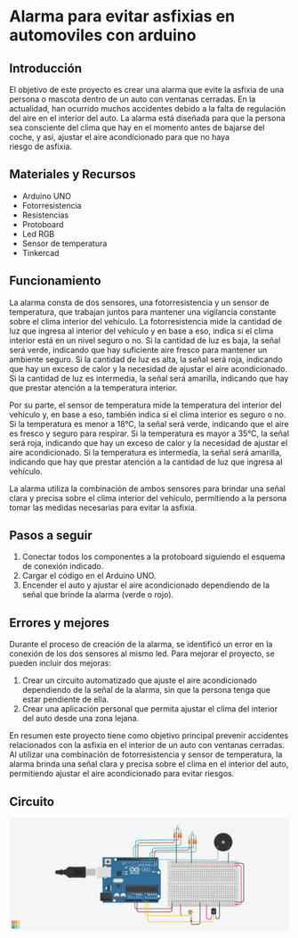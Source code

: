 # Alarma para evitar asfixias en automoviles con arduino
## Introducción
El objetivo de este proyecto es crear una alarma que evite la asfixia de una persona o mascota dentro de un auto con ventanas cerradas. En la actualidad, han ocurrido muchos accidentes debido a la falta de regulación del aire en el interior del auto. La alarma está diseñada para que la persona sea consciente del clima que hay en el momento antes de bajarse del coche, y así, ajustar el aire acondicionado para que no haya riesgo de asfixia.
## Materiales y Recursos
+ Arduino UNO
+ Fotorresistencia
+ Resistencias
+ Protoboard
+ Led RGB
+ Sensor de temperatura
+ Tinkercad
## Funcionamiento
La alarma consta de dos sensores, una fotorresistencia y un sensor de temperatura, que trabajan juntos para mantener una vigilancia constante sobre el clima interior del vehículo. La fotorresistencia mide la cantidad de luz que ingresa al interior del vehículo y en base a eso, indica si el clima interior está en un nivel seguro o no. Si la cantidad de luz es baja, la señal será verde, indicando que hay suficiente aire fresco para mantener un ambiente seguro. Si la cantidad de luz es alta, la señal será roja, indicando que hay un exceso de calor y la necesidad de ajustar el aire acondicionado. Si la cantidad de luz es intermedia, la señal será amarilla, indicando que hay que prestar atención a la temperatura interior.

Por su parte, el sensor de temperatura mide la temperatura del interior del vehículo y, en base a eso, también indica si el clima interior es seguro o no. Si la temperatura es menor a 18°C, la señal será verde, indicando que el aire es fresco y seguro para respirar. Si la temperatura es mayor a 35°C, la señal será roja, indicando que hay un exceso de calor y la necesidad de ajustar el aire acondicionado. Si la temperatura es intermedia, la señal será amarilla, indicando que hay que prestar atención a la cantidad de luz que ingresa al vehículo.

La alarma utiliza la combinación de ambos sensores para brindar una señal clara y precisa sobre el clima interior del vehículo, permitiendo a la persona tomar las medidas necesarias para evitar la asfixia.
## Pasos a seguir
1.	Conectar todos los componentes a la protoboard siguiendo el esquema de conexión indicado.
2.	Cargar el código en el Arduino UNO.
3.	Encender el auto y ajustar el aire acondicionado dependiendo de la señal que brinde la alarma (verde o rojo).
## Errores y mejores
Durante el proceso de creación de la alarma, se identificó un error en la conexión de los dos sensores al mismo led. Para mejorar el proyecto, se pueden incluir dos mejoras:
1.	Crear un circuito automatizado que ajuste el aire acondicionado dependiendo de la señal de la alarma, sin que la persona tenga que estar pendiente de ella.
2.	Crear una aplicación personal que permita ajustar el clima del interior del auto desde una zona lejana.



En resumen este proyecto tiene como objetivo principal prevenir accidentes relacionados con la asfixia en el interior de un auto con ventanas cerradas. Al utilizar una combinación de fotorresistencia y sensor de temperatura, la alarma brinda una señal clara y precisa sobre el clima en el interior del auto, permitiendo ajustar el aire acondicionado para evitar riesgos.

## Circuito
![Image text](https://github.com/PhycomEspol/4._Sensor-de-Luz/blob/main/Fantabulous%20Snicket.png)
